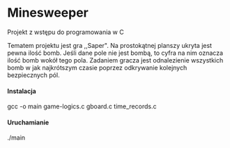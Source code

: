 # Minesweeper
Projekt z wstępu do programowania w C

Tematem projektu jest gra ,,Saper". Na prostokątnej planszy ukryta jest pewna ilość bomb. Jeśli dane pole nie jest bombą, to cyfra na nim oznacza ilość bomb wokół tego pola. Zadaniem gracza jest odnalezienie wszystkich bomb w jak najkrótszym czasie poprzez odkrywanie kolejnych bezpiecznych pól. 

#### Instalacja

gcc -o main game-logics.c gboard.c time_records.c 

#### Uruchamianie

./main
